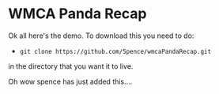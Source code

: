# WMCA Panda Recap

Ok all here's the demo.
To download this you need to do:
- `git clone https://github.com/5pence/wmcaPandaRecap.git`

in the directory that you want it to live.

Oh wow spence has just added this....